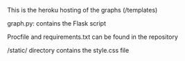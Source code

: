 This is the heroku hosting of the graphs (/templates) 

graph.py: contains the Flask script

Procfile and requirements.txt can be found in the repository

/static/ directory contains the style.css file

